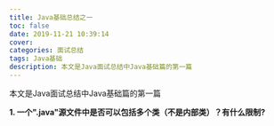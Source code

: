 ```yaml
---
title: Java基础总结之一
toc: false
date: 2019-11-21 10:39:14
cover:
categories: 面试总结
tags: Java基础
description: 本文是Java面试总结中Java基础篇的第一篇
---
```


本文是Java面试总结中Java基础篇的第一篇

<!--more-->

<span class="question">**1. 一个".java"源文件中是否可以包括多个类（不是内部类）？有什么限制?**</span>






